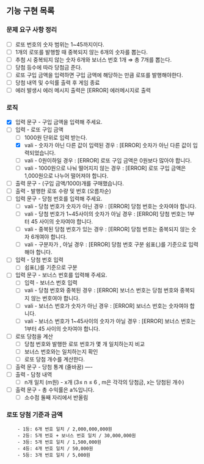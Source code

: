 ## 기능 구현 목록

### 문제 요구 사항 정리

- [ ]  로또 번호의 숫자 범위는 1~45까지이다.
- [ ]  1개의 로또를 발행할 때 중복되지 않는 6개의 숫자를 뽑는다.
- [ ]  추첨 시 중복되지 않는 숫자 6개와 보너스 번호 1개 ⇒ 총 7개를 뽑는다.
- [ ]  당첨 등수에 따라 당첨금 준다.
- [ ]  로또 구입 금액을 입력하면 구입 금액에 해당하는 만큼 로또를 발행해야한다.
- [ ]  당첨 내역 및 수익률 출력 후 게임 종료
- [ ]  에러 발생시 에러 메시지 출력은 [ERROR] 에러메시지로 출력

### 로직

- [x]  입력 문구 - 구입 금액을 입력해 주세요.
- [ ]  입력 - 로또 구입 금액
    - [ ]  1000원 단위로 입력 받는다.
    - [x]  vali - 숫자가 아닌 다른 값이 입력된 경우 : [ERROR] 숫자가 아닌 다른 값이 입력되었습니다.
    - [ ]  vali - 0원이하일 경우 : [ERROR] 로또 구입 금액은 0원보다 많아야 합니다.
    - [ ]  vali - 1000원으로 나눠 떨어지지 않는 경우 : [ERROR] 로또 구입 금액은 1,000원으로 나누어 떨어져야 합니다.
- [ ]  출력 문구 - (구입 금액/1000)개를 구매했습니다.
- [ ]  출력 - 발행한 로또 수량 및 번호 (오름차순)
- [ ]  입력 문구 - 당첨 번호를 입력해 주세요.
    - [ ]  vali - 당첨 번호가 숫자가 아닌 경우 : [ERROR] 당첨 번호는 숫자여야 합니다.
    - [ ]  vali - 당첨 번호가 1~45사이의 숫자가 아닐 경우 :  [ERROR] 당첨 번호는 1부터 45 사이의 숫자여야 합니다.
    - [ ]  vali - 중복된 당첨 번호가 있는 경우 : [ERROR] 당첨 번호는 중복되지 않는 숫자 6개여야 합니다.
    - [ ]  vali - 구분자가 , 아닐 경우 : [ERROR] 당첨 번호 구분 쉼표(,)를 기준으로 입력해야 합니다.
- [ ]  입력 - 당첨 번호 입력
    - [ ]  쉽표(,)를 기준으로 구분
- [ ]  입력 문구 - 보너스 번호를 입력해 주세요.
    - [ ]  입력 - 보너스 번호 입력
    - [ ]  vali - 당첨 번호와 중복된 경우 : [ERROR] 보너스 번호는 당첨 번호와 중복되지 않는 번호여야 합니다.
    - [ ]  vali - 보너스 번호가 숫자가 아닌 경우 : [ERROR] 보너스 번호는 숫자여야 합니다.
    - [ ]  vali - 보너스 번호가 1~45사이의 숫자가 아닐 경우 :  [ERROR] 보너스 번호는 1부터 45 사이의 숫자여야 합니다.
- [ ]  로또 당첨을 계산
    - [ ]  당첨 번호와 발행한 로또 번호가 몇 개 일치하는지 비교
    - [ ]  보너스 번호와는 일치하는지 확인
    - [ ]  로또 당첨 개수를 계산한다.
- [ ]  출력 문구 - 당첨 통계 (줄바꿈) —-
- [ ]  출력 - 담청 내역
    - [ ]  n개 일치 (m원) - x개 (3≤ n ≤ 6 , m은 각각의 당첨금, x는 당첨된 개수)
- [ ]  출력 문구 - 총 수익률은 a%입니다.
    - [ ]  소수점 둘째 자리에서 반올림

### 로또 당첨 기준과 금액

```
    - 1등: 6개 번호 일치 / 2,000,000,000원
    - 2등: 5개 번호 + 보너스 번호 일치 / 30,000,000원
    - 3등: 5개 번호 일치 / 1,500,000원
    - 4등: 4개 번호 일치 / 50,000원
    - 5등: 3개 번호 일치 / 5,000원
```